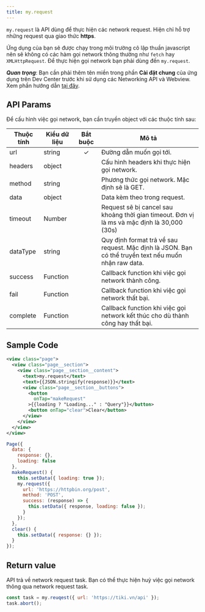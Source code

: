```yaml
---
title: my.request
---
```


`my.request` là API dùng để thực hiện các network request. Hiện chỉ hỗ trợ những request qua giao thức **https**.

Ứng dụng của bạn sẽ được chạy trong môi trường cô lập thuần javascript nên sẽ không có các hàm gọi network thông thường như `fetch` hay `XMLHttpRequest`. Để thực hiện gọi network bạn phải dùng đến `my.request`.

***Quan trọng***: Bạn cần phải thêm tên miền trong phần **Cài đặt chung** của ứng dụng trên Dev Center trước khi sử dụng các Networking API và Webview. Xem phần hướng dẫn [tại đây](/docs/backend-api/overview#tên-miền).

## API Params

Để cấu hình việc gọi network, bạn cần truyền object với các thuộc tính sau:

| Thuộc tính | Kiểu dữ liệu | Bắt buộc | Mô tả                                                                                                |
| ---------- | ------------ | :------: | ---------------------------------------------------------------------------------------------------- |
| url        | string       |    ✓     | Đường dẫn muốn gọi tới.                                                                              |
| headers    | object       |          | Cấu hình headers khi thực hiện gọi network.                                                          |
| method     | string       |          | Phương thức gọi network. Mặc định sẽ là GET.                                                         |
| data       | object       |          | Data kèm theo trong request.                                                                         |
| timeout    | Number       |          | Request sẽ bị cancel sau khoảng thời gian timeout. Đơn vị là ms và mặc định là 30,000 (30s)          |
| dataType   | string       |          | Quy định format trả về sau request. Mặc định là JSON. Bạn có thể truyền text nếu muốn nhận raw data. |
| success    | Function     |          | Callback function khi việc gọi network thành công.                                                   |
| fail       | Function     |          | Callback function khi việc gọi network thất bại.                                                     |
| complete   | Function     |          | Callback function khi việc gọi network kết thúc cho dù thành công hay thất bại.                      |

## Sample Code

```xml
<view class="page">
  <view class="page__section">
    <view class="page__section__content">
      <text>my.request</text>
      <text>{{JSON.stringify(response)}}</text>
      <view class="page__section__buttons">
        <button
          onTap="makeRequest"
        >{{loading ? "Loading..." : "Query"}}</button>
        <button onTap="clear">Clear</button>
      </view>
    </view>
  </view>
</view>
```

```js
Page({
  data: {
    response: {},
    loading: false
  },
  makeRequest() {
    this.setData({ loading: true });
    my.request({
      url: 'https://httpbin.org/post',
      method: 'POST',
      success: (response) => {
        this.setData({ response, loading: false });
      }
    });
  },
  clear() {
    this.setData({ response: {} });
  }
});
```

## Return value

API trả về network request task. Bạn có thể thực hiện huỷ việc gọi network thông qua network request task.

```js
const task = my.reuqest({ url: 'https://tiki.vn/api' });
task.abort();
```
